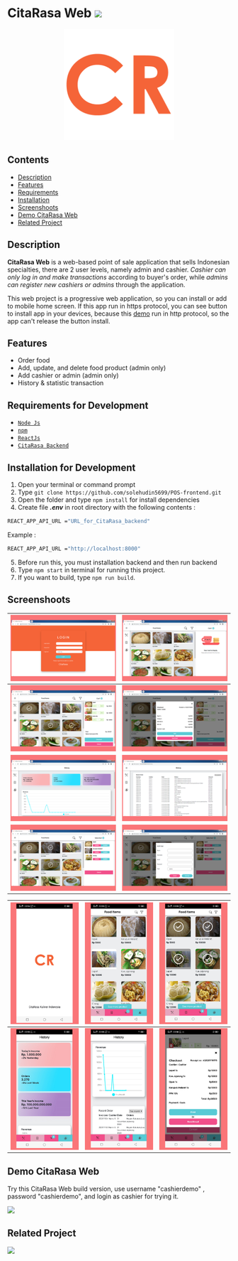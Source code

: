 # CitaRasa Web <img src="https://img.shields.io/badge/Build%20with-ReactJs-61dbfb?style=popout&logo=react">

<div align="center">
    <img width="250" src="./public/logo512.png">
</div>

## Contents

- [Description](#description)
- [Features](#features)
- [Requirements](#requirements-for-development)
- [Installation](#installation-for-development)
- [Screenshoots](#screenshoots)
- [Demo CitaRasa Web](#demo-citarasa-web)
- [Related Project](#related-project)

## Description

**CitaRasa Web** is a web-based point of sale application that sells Indonesian
specialties, there are 2 user levels, namely admin and cashier. _Cashier can
only log in and make transactions_ according to buyer's order, while _admins can
register new cashiers or admins_ through the application.

This web project is a progressive web application, so you can install or add to
mobile home screen. If this app run in https protocol, you can see button to
install app in your devices, because this [demo](#demo-citarasa-web) run in http
protocol, so the app can't release the button install.

## Features

- Order food
- Add, update, and delete food product (admin only)
- Add cashier or admin (admin only)
- History & statistic transaction

## Requirements for Development

- [`Node Js`](https://nodejs.org/en/)
- [`npm`](https://www.npmjs.com/get-npm)
- [`ReactJs`](https://reactjs.org/)
- [`CitaRasa Backend`](https://github.com/solehudin5699/POS-back-end.git)

## Installation for Development

1. Open your terminal or command prompt
2. Type `git clone https://github.com/solehudin5699/POS-frontend.git`
3. Open the folder and type `npm install` for install dependencies
4. Create file **_.env_** in root directory with the following contents :

```bash
REACT_APP_API_URL ="URL_for_CitaRasa_backend"
```

Example :

```bash
REACT_APP_API_URL ="http://localhost:8000"
```

5. Before run this, you must installation backend and then run backend
6. Type `npm start` in terminal for running this project.
7. If you want to build, type `npm run build`.

## Screenshoots

| <img width="100%" src="./src/assets/image/sc6.png"> | <img width="100%" src="./src/assets/image/sc1.png"> |
| --------------------------------------------------- | --------------------------------------------------- |
| <img width="100%" src="./src/assets/image/sc2.png"> | <img width="100%" src="./src/assets/image/sc3.png"> |
| <img width="100%" src="./src/assets/image/sc4.png"> | <img width="100%" src="./src/assets/image/sc5.png"> |
| <img width="100%" src="./src/assets/image/sc7.png"> | <img width="100%" src="./src/assets/image/sc8.png"> |

| <img width="100%" src="./src/assets/image/sc9.png">  | <img width="100%" src="./src/assets/image/sc10.png"> | <img width="100%" src="./src/assets/image/sc11.png"> |
| ---------------------------------------------------- | ---------------------------------------------------- | ---------------------------------------------------- |
| <img width="100%" src="./src/assets/image/sc12.png"> | <img width="100%" src="./src/assets/image/sc13.png"> | <img width="100%" src="./src/assets/image/sc14.png"> |

## Demo CitaRasa Web

Try this CitaRasa Web build version, use username "cashierdemo" , password
"cashierdemo", and login as cashier for trying it.

<a href="http://54.175.146.137:3002">
  <img src="https://img.shields.io/badge/CitaRasa%20Web-Link%20Demo-blue.svg?style=popout&logo=firefox"/>
</a>

## Related Project

<a href="https://github.com/solehudin5699/POS-back-end.git">
<img src="https://img.shields.io/badge/CitaRasa%20Backend-Repository-blue.svg?style=popout&logo=github"/>
</a>
